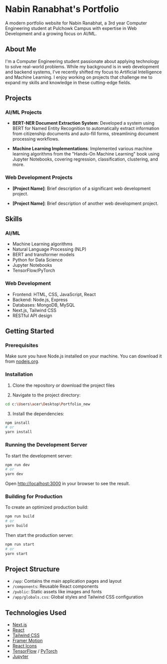 # Nabin Ranabhat's Portfolio

A modern portfolio website for Nabin Ranabhat, a 3rd year Computer Engineering student at Pulchowk Campus with expertise in Web Development and a growing focus on AI/ML.

## About Me

I'm a Computer Engineering student passionate about applying technology to solve real-world problems. While my background is in web development and backend systems, I've recently shifted my focus to Artificial Intelligence and Machine Learning. I enjoy working on projects that challenge me to expand my skills and knowledge in these cutting-edge fields.

## Projects

### AI/ML Projects

- **BERT-NER Document Extraction System**: Developed a system using BERT for Named Entity Recognition to automatically extract information from citizenship documents and auto-fill forms, streamlining document processing workflows.

- **Machine Learning Implementations**: Implemented various machine learning algorithms from the "Hands-On Machine Learning" book using Jupyter Notebooks, covering regression, classification, clustering, and more.

### Web Development Projects

- **[Project Name]**: Brief description of a significant web development project.

- **[Project Name]**: Brief description of another web development project.

## Skills

### AI/ML

- Machine Learning algorithms
- Natural Language Processing (NLP)
- BERT and transformer models
- Python for Data Science
- Jupyter Notebooks
- TensorFlow/PyTorch

### Web Development

- Frontend: HTML, CSS, JavaScript, React
- Backend: Node.js, Express
- Databases: MongoDB, MySQL
- Next.js, Tailwind CSS
- RESTful API design

## Getting Started

### Prerequisites

Make sure you have Node.js installed on your machine. You can download it from [nodejs.org](https://nodejs.org/).

### Installation

1. Clone the repository or download the project files

2. Navigate to the project directory:

```bash
cd c:\Users\acer\Desktop\Portfolio_new
```

3. Install the dependencies:

```bash
npm install
# or
yarn install
```

### Running the Development Server

To start the development server:

```bash
npm run dev
# or
yarn dev
```

Open [http://localhost:3000](http://localhost:3000) in your browser to see the result.

### Building for Production

To create an optimized production build:

```bash
npm run build
# or
yarn build
```

Then start the production server:

```bash
npm run start
# or
yarn start
```

## Project Structure

- `/app`: Contains the main application pages and layout
- `/components`: Reusable React components
- `/public`: Static assets like images and fonts
- `/app/globals.css`: Global styles and Tailwind CSS configuration

## Technologies Used

- [Next.js](https://nextjs.org/)
- [React](https://reactjs.org/)
- [Tailwind CSS](https://tailwindcss.com/)
- [Framer Motion](https://www.framer.com/motion/)
- [React Icons](https://react-icons.github.io/react-icons/)
- [TensorFlow](https://www.tensorflow.org/) / [PyTorch](https://pytorch.org/)
- [Jupyter](https://jupyter.org/)
